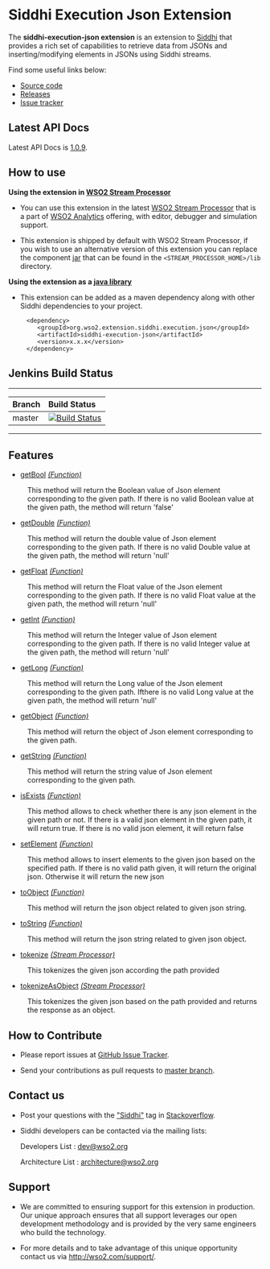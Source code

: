 Siddhi Execution Json Extension
======================================

The **siddhi-execution-json extension** is an extension to <a target="_blank" href="https://wso2.github.io/siddhi">Siddhi</a> that provides a rich set of capabilities to retrieve data from JSONs and inserting/modifying elements in JSONs using Siddhi streams.

Find some useful links below:

* <a target="_blank" href="https://github.com/wso2-extensions/siddhi-execution-json">Source code</a>
* <a target="_blank" href="https://github.com/wso2-extensions/siddhi-execution-json/releases">Releases</a>
* <a target="_blank" href="https://github.com/wso2-extensions/siddhi-execution-json/issues">Issue tracker</a>

## Latest API Docs 

Latest API Docs is <a target="_blank" href="https://wso2-extensions.github.io/siddhi-execution-json/api/1.0.9">1.0.9</a>.

## How to use 

**Using the extension in <a target="_blank" href="https://github.com/wso2/product-sp">WSO2 Stream Processor</a>**

* You can use this extension in the latest <a target="_blank" href="https://github.com/wso2/product-sp/releases">WSO2 Stream Processor</a> that is a part of <a target="_blank" href="http://wso2.com/analytics?utm_source=gitanalytics&utm_campaign=gitanalytics_Jul17">WSO2 Analytics</a> offering, with editor, debugger and simulation support. 

* This extension is shipped by default with WSO2 Stream Processor, if you wish to use an alternative version of this extension you can replace the component <a target="_blank" href="https://github.com/wso2-extensions/siddhi-execution-json/releases">jar</a> that can be found in the `<STREAM_PROCESSOR_HOME>/lib` 
directory.

**Using the extension as a <a target="_blank" href="https://wso2.github.io/siddhi/documentation/running-as-a-java-library">java library</a>**

* This extension can be added as a maven dependency along with other Siddhi dependencies to your project.

```
     <dependency>
        <groupId>org.wso2.extension.siddhi.execution.json</groupId>
        <artifactId>siddhi-execution-json</artifactId>
        <version>x.x.x</version>
     </dependency>
```

## Jenkins Build Status

---

|  Branch | Build Status |
| :------ |:------------ | 
| master  | [![Build Status](https://wso2.org/jenkins/view/All%20Builds/job/siddhi/job/siddhi-execution-json/badge/icon)](https://wso2.org/jenkins/view/All%20Builds/job/siddhi/job/siddhi-execution-json/) |

---


## Features

* <a target="_blank" href="https://wso2-extensions.github.io/siddhi-execution-json/api/1.0.9/#getbool-function">getBool</a> *<a target="_blank" href="https://wso2.github.io/siddhi/documentation/siddhi-4.0/#function">(Function)</a>*<br><div style="padding-left: 1em;"><p>This method will return the Boolean value of Json element corresponding to the given path. If there is no valid Boolean value at the given path, the method will return 'false'</p></div>
* <a target="_blank" href="https://wso2-extensions.github.io/siddhi-execution-json/api/1.0.9/#getdouble-function">getDouble</a> *<a target="_blank" href="https://wso2.github.io/siddhi/documentation/siddhi-4.0/#function">(Function)</a>*<br><div style="padding-left: 1em;"><p>This method will return the double value of Json element corresponding to the given path. If there is no valid Double value at the given path, the method will return 'null'</p></div>
* <a target="_blank" href="https://wso2-extensions.github.io/siddhi-execution-json/api/1.0.9/#getfloat-function">getFloat</a> *<a target="_blank" href="https://wso2.github.io/siddhi/documentation/siddhi-4.0/#function">(Function)</a>*<br><div style="padding-left: 1em;"><p>This method will return the Float value of the Json element corresponding to the given path. If there is no valid Float value at the given path, the method will return 'null'</p></div>
* <a target="_blank" href="https://wso2-extensions.github.io/siddhi-execution-json/api/1.0.9/#getint-function">getInt</a> *<a target="_blank" href="https://wso2.github.io/siddhi/documentation/siddhi-4.0/#function">(Function)</a>*<br><div style="padding-left: 1em;"><p>This method will return the Integer value of Json element corresponding to the given path. If there is no valid Integer value at the given path, the method will return 'null'</p></div>
* <a target="_blank" href="https://wso2-extensions.github.io/siddhi-execution-json/api/1.0.9/#getlong-function">getLong</a> *<a target="_blank" href="https://wso2.github.io/siddhi/documentation/siddhi-4.0/#function">(Function)</a>*<br><div style="padding-left: 1em;"><p>This method will return the Long value of the Json element corresponding to the given path. Ifthere is no valid Long value at the given path, the method will return 'null'</p></div>
* <a target="_blank" href="https://wso2-extensions.github.io/siddhi-execution-json/api/1.0.9/#getobject-function">getObject</a> *<a target="_blank" href="https://wso2.github.io/siddhi/documentation/siddhi-4.0/#function">(Function)</a>*<br><div style="padding-left: 1em;"><p>This method will return the object of Json element corresponding to the given path.</p></div>
* <a target="_blank" href="https://wso2-extensions.github.io/siddhi-execution-json/api/1.0.9/#getstring-function">getString</a> *<a target="_blank" href="https://wso2.github.io/siddhi/documentation/siddhi-4.0/#function">(Function)</a>*<br><div style="padding-left: 1em;"><p>This method will return the string value of Json element corresponding to the given path.</p></div>
* <a target="_blank" href="https://wso2-extensions.github.io/siddhi-execution-json/api/1.0.9/#isexists-function">isExists</a> *<a target="_blank" href="https://wso2.github.io/siddhi/documentation/siddhi-4.0/#function">(Function)</a>*<br><div style="padding-left: 1em;"><p>This method allows to check whether there is any json element in the given path or not. If there is a valid json element in the given path, it will return true. If there is no valid json element, it will return false</p></div>
* <a target="_blank" href="https://wso2-extensions.github.io/siddhi-execution-json/api/1.0.9/#setelement-function">setElement</a> *<a target="_blank" href="https://wso2.github.io/siddhi/documentation/siddhi-4.0/#function">(Function)</a>*<br><div style="padding-left: 1em;"><p>This method allows to insert elements to the given json based on the specified path. If there is no valid path given, it will return the original json. Otherwise it will return the new json</p></div>
* <a target="_blank" href="https://wso2-extensions.github.io/siddhi-execution-json/api/1.0.9/#toobject-function">toObject</a> *<a target="_blank" href="https://wso2.github.io/siddhi/documentation/siddhi-4.0/#function">(Function)</a>*<br><div style="padding-left: 1em;"><p>This method will return the json object related to given json string.</p></div>
* <a target="_blank" href="https://wso2-extensions.github.io/siddhi-execution-json/api/1.0.9/#tostring-function">toString</a> *<a target="_blank" href="https://wso2.github.io/siddhi/documentation/siddhi-4.0/#function">(Function)</a>*<br><div style="padding-left: 1em;"><p>This method will return the json string related to given json object.</p></div>
* <a target="_blank" href="https://wso2-extensions.github.io/siddhi-execution-json/api/1.0.9/#tokenize-stream-processor">tokenize</a> *<a target="_blank" href="https://wso2.github.io/siddhi/documentation/siddhi-4.0/#stream-processor">(Stream Processor)</a>*<br><div style="padding-left: 1em;"><p>This tokenizes the given json according the path provided</p></div>
* <a target="_blank" href="https://wso2-extensions.github.io/siddhi-execution-json/api/1.0.9/#tokenizeasobject-stream-processor">tokenizeAsObject</a> *<a target="_blank" href="https://wso2.github.io/siddhi/documentation/siddhi-4.0/#stream-processor">(Stream Processor)</a>*<br><div style="padding-left: 1em;"><p>This tokenizes the given json based on the path provided and returns the response as an object.</p></div>

## How to Contribute
 
  * Please report issues at <a target="_blank" href="https://github.com/wso2-extensions/siddhi-execution-json/issues">GitHub Issue Tracker</a>.
  
  * Send your contributions as pull requests to <a target="_blank" href="https://github.com/wso2-extensions/siddhi-execution-json/tree/master">master branch</a>. 
 
## Contact us 

 * Post your questions with the <a target="_blank" href="http://stackoverflow.com/search?q=siddhi">"Siddhi"</a> tag in <a target="_blank" href="http://stackoverflow.com/search?q=siddhi">Stackoverflow</a>. 
 
 * Siddhi developers can be contacted via the mailing lists:
 
    Developers List   : [dev@wso2.org](mailto:dev@wso2.org)
    
    Architecture List : [architecture@wso2.org](mailto:architecture@wso2.org)
 
## Support 

* We are committed to ensuring support for this extension in production. Our unique approach ensures that all support leverages our open development methodology and is provided by the very same engineers who build the technology. 

* For more details and to take advantage of this unique opportunity contact us via <a target="_blank" href="http://wso2.com/support?utm_source=gitanalytics&utm_campaign=gitanalytics_Jul17">http://wso2.com/support/</a>.
